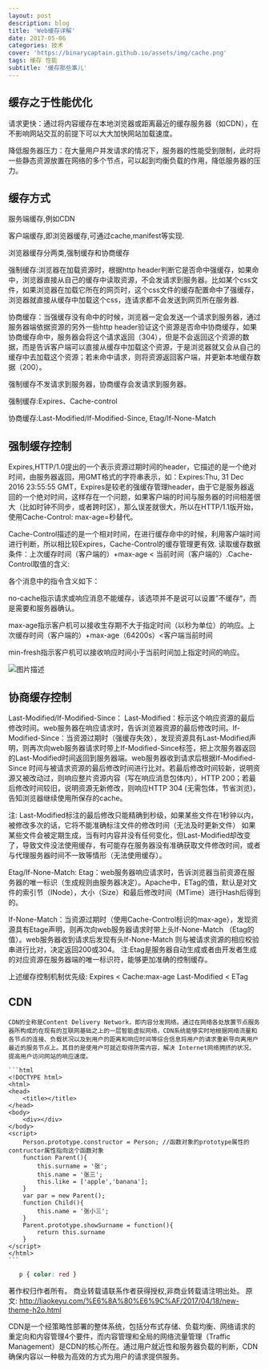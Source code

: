 ```yaml
---
layout: post
description: blog
title: 'Web缓存详解'
date: 2017-05-06
categories: 技术
cover: 'https://binarycaptain.github.io/assets/img/cache.png'
tags: 缓存 性能
subtitle: '缓存那些事儿'
---
```


## 缓存之于性能优化

请求更快：通过将内容缓存在本地浏览器或距离最近的缓存服务器（如CDN），在不影响网站交互的前提下可以大大加快网站加载速度。

降低服务器压力：在大量用户并发请求的情况下，服务器的性能受到限制，此时将一些静态资源放置在网络的多个节点，可以起到均衡负载的作用，降低服务器的压力。

## 缓存方式

服务端缓存,例如CDN

客户端缓存,即浏览器缓存,可通过cache,manifest等实现.

浏览器缓存分两类,强制缓存和协商缓存

强制缓存:浏览器在加载资源时，根据http header判断它是否命中强缓存，如果命中，浏览器直接从自己的缓存中读取资源，不会发请求到服务器。比如某个css文件，如果浏览器在加载它所在的网页时，这个css文件的缓存配置命中了强缓存，浏览器就直接从缓存中加载这个css，连请求都不会发送到网页所在服务器.

协商缓存：当强缓存没有命中的时候，浏览器一定会发送一个请求到服务器，通过服务器端依据资源的另外一些http header验证这个资源是否命中协商缓存，如果协商缓存命中，服务器会将这个请求返回（304），但是不会返回这个资源的数据，而是告诉客户端可以直接从缓存中加载这个资源，于是浏览器就又会从自己的缓存中去加载这个资源；若未命中请求，则将资源返回客户端，并更新本地缓存数据（200）。

强制缓存不发请求到服务器，协商缓存会发请求到服务器。

强制缓存:Expires、Cache-control

协商缓存:Last-Modified/If-Modified-Since, Etag/If-None-Match

## 强制缓存控制

Expires,HTTP/1.0提出的一个表示资源过期时间的header，它描述的是一个绝对时间，由服务器返回，用GMT格式的字符串表示，如：Expires:Thu, 31 Dec 2016 23:55:55 GMT，Expires是较老的强缓存管理header，由于它是服务器返回的一个绝对时间，这样存在一个问题，如果客户端的时间与服务器的时间相差很大（比如时钟不同步，或者跨时区），那么误差就很大，所以在HTTP/1.1版开始，使用Cache-Control: max-age=秒替代。

Cache-Control描述的是一个相对时间，在进行缓存命中的时候，利用客户端时间进行判断，所以相比较Expires，Cache-Control的缓存管理更有效.
读取缓存数据条件：上次缓存时间（客户端的）+max-age < 当前时间（客户端的）.Cache-Control取值的含义:

各个消息中的指令含义如下：

no-cache指示请求或响应消息不能缓存，该选项并不是说可以设置”不缓存“，而是需要和服务器确认。

max-age指示客户机可以接收生存期不大于指定时间（以秒为单位）的响应。上次缓存时间（客户端的）+max-age（64200s）<客户端当前时间

min-fresh指示客户机可以接收响应时间小于当前时间加上指定时间的响应。

![图片描述](https://binarycaptain.github.io/assets/img/cache.png)

## 协商缓存控制
Last-Modified/If-Modified-Since：
Last-Modified：标示这个响应资源的最后修改时间。web服务器在响应请求时，告诉浏览器资源的最后修改时间。If-Modified-Since：当资源过期时（强缓存失效），发现资源具有Last-Modified声明，则再次向web服务器请求时带上If-Modified-Since标签，把上次服务器返回的Last-Modified时间返回到服务器端。web服务器收到请求后根据If-Modified-Since 时间与被请求资源的最后修改时间进行比对。若最后修改时间较新，说明资源又被改动过，则响应整片资源内容（写在响应消息包体内），HTTP 200；若最后修改时间较旧，说明资源无新修改，则响应HTTP 304 (无需包体，节省浏览)，告知浏览器继续使用所保存的cache。

注: Last-Modified标注的最后修改只能精确到秒级，如果某些文件在1秒钟以内，被修改多次的话，它将不能准确标注文件的修改时间（无法及时更新文件）
如果某些文件会被定期生成，当有时内容并没有任何变化，但Last-Modified却改变了，导致文件没法使用缓存，有可能存在服务器没有准确获取文件修改时间，或者与代理服务器时间不一致等情形（无法使用缓存）。

Etag/If-None-Match:
Etag：web服务器响应请求时，告诉浏览器当前资源在服务器的唯一标识（生成规则由服务器决定）。Apache中，ETag的值，默认是对文件的索引节（INode），大小（Size）和最后修改时间（MTime）进行Hash后得到的。

If-None-Match：当资源过期时（使用Cache-Control标识的max-age），发现资源具有Etage声明，则再次向web服务器请求时带上头If-None-Match （Etag的值）。web服务器收到请求后发现有头If-None-Match 则与被请求资源的相应校验串进行比对，决定返回200或304。
注:Etag是服务器自动生成或者由开发者生成的对应资源在服务器端的唯一标识符，能够更加准确的控制缓存。

上述缓存控制机制优先级:
Expires < Cache:max-age
Last-Modified < ETag

## CDN

```
CDN的全称是Content Delivery Network，即内容分发网络。通过在网络各处放置节点服务器所构成的在现有的互联网基础之上的一层智能虚拟网络，CDN系统能够实时地根据网络流量和各节点的连接、负载状况以及到用户的距离和响应时间等综合信息将用户的请求重新导向离用户最近的服务节点上。其目的是使用户可就近取得所需内容，解决 Internet网络拥挤的状况，提高用户访问网站的响应速度。

```
    ```html
    <!DOCTYPE html>
    <html>
    <head>
        <title></title>
    </head>
    <body>
        <div></div>
    </body>
    <script>
        Person.prototype.constructor = Person; //函数对象的prototype属性的contructor属性指向这个函数对象
        function Parent(){
            this.surname = '张';
            this.name = '张三';
            this.like = ['apple','banana'];
        }
        var par = new Parent();
        function Child(){
            this.name = '张小三';
        }
        Parent.prototype.showSurname = function(){
            return this.surname
        }
    </script>
    </html>
    ```

 ```css
    p { color: red }
 ```

著作权归作者所有。
商业转载请联系作者获得授权,非商业转载请注明出处。
原文: http://liaokeyu.com/%E6%8A%80%E6%9C%AF/2017/04/18/new-theme-h2o.html

CDN是一个经策略性部署的整体系统，包括分布式存储、负载均衡、网络请求的重定向和内容管理4个要件，而内容管理和全局的网络流量管理（Traffic Management）是CDN的核心所在。通过用户就近性和服务器负载的判断，CDN确保内容以一种极为高效的方式为用户的请求提供服务。